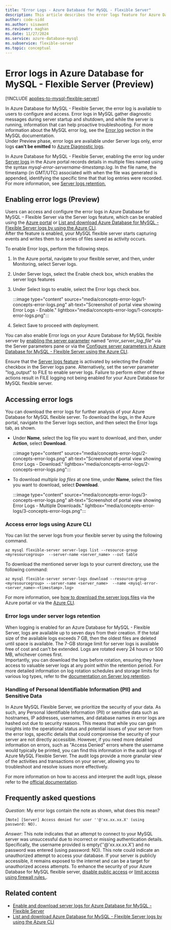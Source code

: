 ```yaml
---
title: "Error Logs - Azure Database for MySQL - Flexible Server"
description: This article describes the error logs feature for Azure Database for MySQL - Flexible Server.
author: code-sidd
ms.author: sisawant
ms.reviewer: maghan
ms.date: 11/27/2024
ms.service: azure-database-mysql
ms.subservice: flexible-server
ms.topic: conceptual
---
```


# Error logs in Azure Database for MySQL - Flexible Server (Preview)

[!INCLUDE [applies-to-mysql-flexible-server](../includes/applies-to-mysql-flexible-server.md)]

In Azure Database for MySQL - Flexible Server, the error log is available to users to configure and access. Error logs in MySQL gather diagnostic messages during server startup and shutdown, and while the server is running, information that can help proactive troubleshooting. For more information about the MySQL error log, see the [Error log](https://dev.mysql.com/doc/refman/8.0/en/error-log.html) section in the MySQL documentation.  
Under Preview phase, error logs are available under Server logs only, error logs **can't be emitted** to [Azure Diagnostic logs](/azure/azure-monitor/essentials/platform-logs-overview).

In Azure Database for MySQL - Flexible Server, enabling the error log under [Server logs](./concepts-monitoring.md#server-logs) in the Azure portal records details in multiple files named using the syntax *mysql-error-servername-timestamp.log*. In the file name, the timestamp (in GMT/UTC) associated with when the file was generated is appended, identifying the specific time that that log entries were recorded. For more information, see [Server logs retention.](./concepts-monitoring.md#server-logs)

## Enabling error logs (Preview)

Users can access and configure the error logs in Azure Database for MySQL – Flexible Server via the Server logs feature, which can be enabled using the [Azure portal](./how-to-server-logs-portal.md#enable-server-logs) or [List and download Azure Database for MySQL - Flexible Server logs by using the Azure CLI](how-to-server-logs-cli.md).  
After the feature is enabled, your MySQL flexible server starts capturing events and writes them to a series of files saved as activity occurs.

To enable Error logs, perform the following steps.
1. In the Azure portal, navigate to your flexible server, and then, under Monitoring, select Server logs.
1. Under Server logs, select the Enable check box, which enables the server logs features
1. Under Select logs to enable, select the Error logs check box.

    :::image type="content" source="media/concepts-error-logs/1-concepts-error-logs.png" alt-text="Screenshot of portal view showing Error Logs - Enable." lightbox="media/concepts-error-logs/1-concepts-error-logs.png":::

1. Select Save to proceed with deployment.

You can also enable Error logs on your Azure Database for MySQL flexible server by [enabling the server parameter](how-to-configure-server-parameters-portal.md) named *"error_server_log_file"* via the Server parameters pane or via the [Configure server parameters in Azure Database for MySQL - Flexible Server using the Azure CLI](how-to-configure-server-parameters-cli.md).

Ensure that the [Server logs feature](./how-to-server-logs-portal.md#enable-server-logs) is activated by selecting the *Enable* checkbox in the Server logs pane. Alternatively, set the server parameter "log_output" to FILE to enable server logs. Failure to perform either of these actions result in FILE logging not being enabled for your Azure Database for MySQL flexible server.

## Accessing error logs

You can download the error logs for further analysis of your Azure Database for MySQL flexible server. To download the logs, in the Azure portal, navigate to the Server logs section, and then select the Error logs tab, as shown.
- Under **Name**, select the log file you want to download, and then, under **Action**, select **Download**.

    :::image type="content" source="media/concepts-error-logs/2-concepts-error-logs.png" alt-text="Screenshot of portal view showing Error Logs - Download." lightbox="media/concepts-error-logs/2-concepts-error-logs.png":::

- To download *multiple log files* at one time, under **Name**, select the files you want to download, select **Download**.

    :::image type="content" source="media/concepts-error-logs/3-concepts-error-logs.png" alt-text="Screenshot of portal view showing Error Logs - Multiple Downloads." lightbox="media/concepts-error-logs/3-concepts-error-logs.png":::

### Access error logs using Azure CLI

You can list the server logs from your flexible server by using the following command.

```azurecli
az mysql flexible-server server-logs list --resource-group <myresourcegroup>  --server-name <server_name> --out table
```

To download the mentioned server logs to your current directory, use the following command:

```azurecli
az mysql flexible-server server-logs download --resource-group <myresourcegroup> --server-name <server_name>  --name <mysql-error-<server_name>-<timestamp>.log>
```

For more information, see [how to download the server logs files](./how-to-server-logs-portal.md#download-server-logs) via the Azure portal or via the [Azure CLI](./how-to-server-logs-cli.md#download-server-logs-using-azure-cli).

### Error logs under server logs retention

When logging is enabled for an Azure Database for MySQL - Flexible Server, logs are available up to seven days from their creation. If the total size of the available logs exceeds 7 GB, then the oldest files are deleted until space is available. The 7-GB storage limit for server logs is available free of cost and can't be extended. Logs are rotated every 24 hours or 500 MB, whichever comes first.  
Importantly, you can download the logs before rotation, ensuring they have access to valuable server logs at any point within the retention period.
For more detailed information on log rotation schedules and storage limits for various log types, refer to the [documentation on Server log retention](./concepts-monitoring.md#server-logs).

### Handling of Personal Identifiable Information (PII) and Sensitive Data

In Azure MySQL Flexible Server, we prioritize the security of your data. As such, any Personal Identifiable Information (PII) or sensitive data such as hostnames, IP addresses, usernames, and database names in error logs are hashed out due to security reasons.
This means that while you can gain insights into the operational status and potential issues of your server from the error logs, specific details that could compromise the security of your server are not directly accessible.
However, if you need more detailed information on errors, such as "Access Denied" errors where the username would typically be printed, you can find this information in the audit logs of Azure MySQL Flexible Server. The audit logs provide a more granular view of the activities and transactions on your server, allowing you to troubleshoot and resolve issues more effectively.

For more information on how to access and interpret the audit logs, please refer to the [official documentation](concepts-audit-logs.md).

## Frequently asked questions

*Question*: My error logs contain the note as shown, what does this mean?

`[Note] [Server] Access denied for user ''@'xx.xx.xx.X' (using password: NO).`

*Answer*: This note indicates that an attempt to connect to your MySQL server was unsuccessful due to incorrect or missing authentication details. Specifically, the username provided is empty(''@'xx.xx.xx.X') and no password was entered (using password: NO). This note could indicate an unauthorized attempt to access your database.
If your server is publicly accessible, it remains exposed to the internet and can be a target for unauthorized access attempts. To enhance the security of your Azure Database for MySQL flexible server, [disable public access](./concepts-networking-private-link.md#deny-public-access) or [limit access using firewall rules.](./concepts-networking-public.md#firewall-rules).

## Related content

- [Enable and download server logs for Azure Database for MySQL - Flexible Server](how-to-server-logs-portal.md)
- [List and download Azure Database for MySQL - Flexible Server logs by using the Azure CLI](how-to-server-logs-cli.md)
